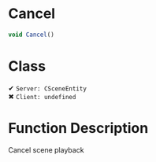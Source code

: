 # Cancel
```js
void Cancel()
```
# Class
✔ `Server: CSceneEntity`  
✖ `Client: undefined`  

# Function Description
Cancel scene playback
